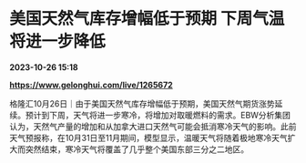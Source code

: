 # 美国天然气库存增幅低于预期 下周气温将进一步降低

**2023-10-26 15:18**

**https://www.gelonghui.com/live/1265672**

格隆汇10月26日｜由于美国天然气库存增幅低于预期，美国天然气期货涨势延续。预计到下周，天气将进一步寒冷，将增加对取暖燃料的需求。EBW分析集团认为，天然气产量的增加和从加拿大进口天然气可能会抵消寒冷天气的影响。此前天气预报称，在10月31日至11月期间，模型显示，温暖天气将随着极地寒冷天气扩大而突然结束，寒冷天气将覆盖了几乎整个美国东部三分之二地区。
